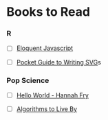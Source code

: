 # Books to Read

### R

- [ ] [Eloquent Javascript](http://eloquentjavascript.net/)
- [ ] [Pocket Guide to Writing SVG](http://svgpocketguide.com/book/)s


### Pop Science

- [ ] [Hello World - Hannah Fry]()
- [ ] [Algorithms to Live By]()

